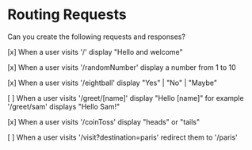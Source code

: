 # Routing Requests

Can you create the following requests and responses?

[x] When a user visits '/' display "Hello and welcome"

[x] When a user visits '/randomNumber' display a number from 1 to 10

[x] When a user visits '/eightball' display "Yes" | "No" | "Maybe"

[ ] When a user visits '/greet/[name]' display "Hello [name]"
for example '/greet/sam' displays "Hello Sam!"

[x] When a user visits '/coinToss' display "heads" or "tails"

[ ] When a user visits '/visit?destination=paris' redirect them to '/paris'
